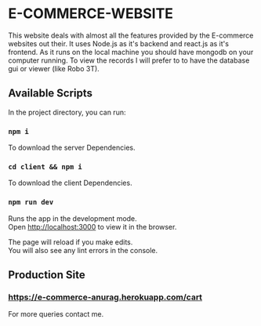 # E-COMMERCE-WEBSITE

This website deals with almost all the features provided by the E-commerce websites out their. It uses Node.js as it's backend and react.js as it's frontend.
As it runs on the local machine you should have mongodb on your computer running. To view the records I will prefer to to have the database gui or viewer (like Robo 3T).

## Available Scripts

In the project directory, you can run:

### `npm i`

To download the server Dependencies.


### `cd client && npm i`

To download the client Dependencies.


### `npm run dev`

Runs the app in the development mode.<br />
Open [http://localhost:3000](http://localhost:3000) to view it in the browser.

The page will reload if you make edits.<br />
You will also see any lint errors in the console.

## Production Site

### https://e-commerce-anurag.herokuapp.com/cart


For more queries contact me.
